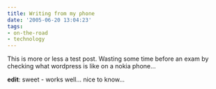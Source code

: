 ```yaml
---
title: Writing from my phone
date: '2005-06-20 13:04:23'
tags:
- on-the-road
- technology
---
```


This is more or less a test post. Wasting some time before an exam by checking what wordpress is like on a nokia phone...

<strong>edit</strong>: sweet - works well... nice to know...
